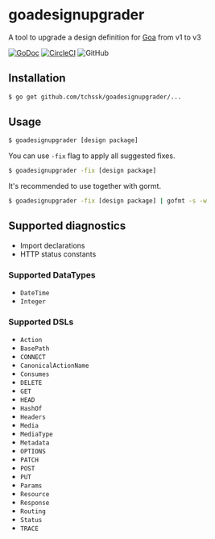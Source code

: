 # goadesignupgrader

A tool to upgrade a design definition for [Goa](https://github.com/goadesign/goa) from v1 to v3

[![GoDoc](https://godoc.org/github.com/tchssk/goadesignupgrader?status.svg)](https://godoc.org/github.com/tchssk/goadesignupgrader) [![CircleCI](https://circleci.com/gh/tchssk/goadesignupgrader.svg?style=shield&circle-token=736c8b4099ed93ee5f3ad19330c0751df6b86ad4)](https://circleci.com/gh/tchssk/goadesignupgrader) ![GitHub](https://img.shields.io/github/license/tchssk/goadesignupgrader)

## Installation

```sh
$ go get github.com/tchssk/goadesignupgrader/...
```

## Usage

```sh
$ goadesignupgrader [design package]
```

You can use `-fix` flag to apply all suggested fixes.

```sh
$ goadesignupgrader -fix [design package]
```

It's recommended to use together with gormt.

```sh
$ goadesignupgrader -fix [design package] | gofmt -s -w
```

## Supported diagnostics

* Import declarations
* HTTP status constants

### Supported DataTypes

* `DateTime`
* `Integer`

### Supported DSLs

* `Action`
* `BasePath`
* `CONNECT`
* `CanonicalActionName`
* `Consumes`
* `DELETE`
* `GET`
* `HEAD`
* `HashOf`
* `Headers`
* `Media`
* `MediaType`
* `Metadata`
* `OPTIONS`
* `PATCH`
* `POST`
* `PUT`
* `Params`
* `Resource`
* `Response`
* `Routing`
* `Status`
* `TRACE`

